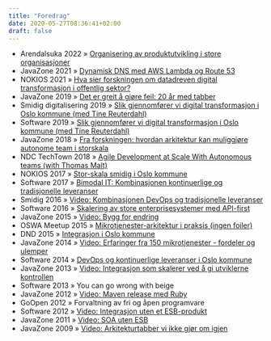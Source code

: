 ```yaml
---
title: "Foredrag"
date: 2020-05-27T08:36:41+02:00
draft: false
---
```

*   <span>Arendalsuka 2022</span> » [Organisering av produktutvikling i store organisasjoner](https://www.slideshare.net/janhenrik2/20220818-arendalsukapdf)
*   <span>JavaZone 2021</span> » [Dynamisk DNS med AWS Lambda og Route 53](https://vimeo.com/677812664)
*   <span>NOKIOS 2021</span> » [Hva sier forskningen om datadreven digital transformasjon i offentlig sektor?](https://www.youtube.com/watch?v=rCcilTtTxbc)
*   <span>JavaZone 2019</span> » [Det er greit å gjøre feil: 20 år med tabber](https://vimeo.com/362754811)
*   <span>Smidig digitalisering 2019</span> » [Slik gjennomfører vi digital transformasjon i Oslo kommune (med Tine Reuterdahl)](https://vimeo.com/339704697)
*   <span>Software 2019</span> » [Slik gjennomfører vi digital transformasjon i Oslo kommune (med Tine Reuterdahl)](https://event.dnd.no/software/sessions/slik-gjennomforer-vi-digital-transformasjon-i-oslo-kommune/)
*   <span>JavaZone 2018</span> » [Fra forskningen: hvordan arkitektur kan muliggjøre autonome team i storskala](https://vimeo.com/289520157)
*   <span>NDC TechTown 2018</span> » [Agile Development at Scale With Autonomous teams (with Thomas Malt)](https://www.youtube.com/watch?v=rCk0OcnLMlY)
*   <span>NOKIOS 2017</span> » [Stor-skala smidig i Oslo kommune](https://www.slideshare.net/janhenrik2/nokios-2017-storskala-smidig)
*   <span>Software 2017</span> » [Bimodal IT: Kombinasjonen kontinuerlige og tradisjonelle leveranser](https://event.dnd.no/software/sessions/bimodal-it-kombinasjonen-kontinuerlige-og-tradisjonelle-leveranser/)
*   <span>Smidig 2016</span> » [Video: Kombinasjonen DevOps og tradisjonelle leveranser](https://vimeo.com/190175005)
*   <span>Software 2016</span> » [Skalering av store enterprisesystemer med API-first](http://www.slideshare.net/janhenrik2/skalering-av-store-enterprisesystmer-med-apifirst)
*   <span>JavaZone 2015</span> » [Video: Bygg for endring](https://vimeo.com/138769064)
*   <span>OSWA Meetup 2015</span> » [Mikrotjenester-arki­­tektur i praksis (ingen foiler)](http://www.meetup.com/Oslo-Software-Architecture/events/220440883/?showAttendance=true&showFullList=yes%2Cno#no)
*   <span>DND 2015</span> » [Integrasjon i Oslo kommune](http://www.dataforeningen.no/integrasjon-i-oslo-kommune-loese-koblinger-og-fleksibilitet-gjennom-mikrotjenester-smidig-utvikling-og-devops-venteliste.5721638-134140.html)
*   <span>JavaZone 2014</span> » [Video: Erfaringer fra 150 mikrotjenester - fordeler og ulemper](http://vimeo.com/105777594)
*   <span>Software 2014</span> » [DevOps og kontinuerlige leveranser i Oslo kommune](http://sched.co/1cwkBPI)
*   <span>JavaZone 2013</span> » [Video: Integrasjon som skalerer ved å gi utviklerne kontrollen](http://vimeo.com/74415652)
*   <span>Software 2013</span> » You can go wrong with beige
*   <span>JavaZone 2012</span> » [Video: Maven release med Ruby](http://vimeo.com/49381224)
*   <span>GoOpen 2012</span> » Forvaltning av fri og åpen programvare
*   <span>Software 2012</span> » [Video: Integrasjon uten et ESB-produkt](http://www.youtube.com/watch?v=pMGJ_9yxlZA)
*   <span>JavaZone 2011</span> » [Video: SOA uten ESB](http://vimeo.com/28759841)
*   <span>JavaZone 2009</span> » [Video: Arkitekturtabber vi ikke gjør om igjen](http://vimeo.com/46284670)
